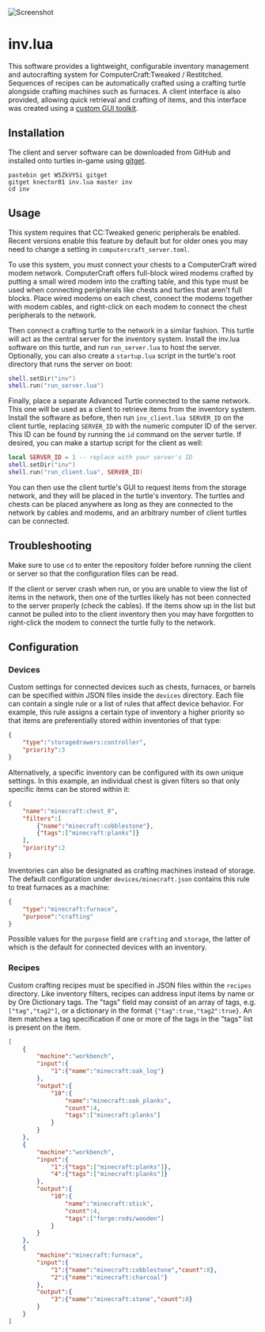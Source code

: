 ![Screenshot](https://github.com/knector01/inv.lua/blob/master/inv-client-screenshot.png?raw=true)

# inv.lua

This software provides a lightweight, configurable inventory management and autocrafting system for ComputerCraft:Tweaked / Restitched. Sequences of recipes can be automatically crafted using a crafting turtle alongside crafting machines such as furnaces. A client interface is also provided, allowing quick retrieval and crafting of items, and this interface was created using a [custom GUI toolkit](https://github.com/knector01/gui.lua).

## Installation

The client and server software can be downloaded from GitHub and installed onto turtles in-game using [gitget](http://www.computercraft.info/forums2/index.php?/topic/17387-gitget-version-2-release/).
```
pastebin get W5ZkVYSi gitget
gitget knector01 inv.lua master inv
cd inv
```

## Usage

This system requires that CC:Tweaked generic peripherals be enabled. Recent versions enable this feature by default but for older ones you may need to change a setting in `computercraft_server.toml`.

To use this system, you must connect your chests to a ComputerCraft wired modem network. ComputerCraft offers full-block wired modems crafted by putting a small wired modem into the crafting table, and this type must be used when connecting peripherals like chests and turtles that aren't full blocks. Place wired modems on each chest, connect the modems together with modem cables, and right-click on each modem to connect the chest peripherals to the network.

Then connect a crafting turtle to the network in a similar fashion. This turtle will act as the central server for the inventory system. Install the inv.lua software on this turtle, and run `run_server.lua` to host the server. Optionally, you can also create a `startup.lua` script in the turtle's root directory that runs the server on boot:

```lua
shell.setDir("inv")
shell.run("run_server.lua")
```

Finally, place a separate Advanced Turtle connected to the same network. This one will be used as a client to retrieve items from the inventory system. Install the software as before, then run `inv_client.lua SERVER_ID` on the client turtle, replacing `SERVER_ID` with the numeric computer ID of the server. This ID can be found by running the `id` command  on the server turtle. If desired, you can make a startup script for the client as well:

```lua
local SERVER_ID = 1 -- replace with your server's ID
shell.setDir("inv")
shell.run("run_client.lua", SERVER_ID)
```

You can then use the client turtle's GUI to request items from the storage network, and they will be placed in the turtle's inventory. The turtles and chests can be placed anywhere as long as they are connected to the network by cables and modems, and an arbitrary number of client turtles can be connected.

## Troubleshooting

Make sure to use `cd` to enter the repository folder before running the client or server so that the configuration files can be read.

If the client or server crash when run, or you are unable to view the list of items in the network, then one of the turtles likely has not been connected to the server properly (check the cables). If the items show up in the list but cannot be pulled into to the client inventory then you may have forgotten to right-click the modem to connect the turtle fully to the network.

## Configuration

### Devices

Custom settings for connected devices such as chests, furnaces, or barrels can be specified within JSON files inside the `devices` directory. Each file can contain a single rule or a list of rules that affect device behavior. For example, this rule assigns a certain type of inventory a higher priority so that items are preferentially stored within inventories of that type:

```json
{
    "type":"storagedrawers:controller",
    "priority":3
}
```

Alternatively, a specific inventory can be configured with its own unique settings. In this example, an individual chest is given filters so that only specific items can be stored within it:

```json
{
    "name":"minecraft:chest_0",
    "filters":[
        {"name":"minecraft:cobblestone"},
        {"tags":["minecraft:planks"]}
    ],
    "priority":2
}
```

Inventories can also be designated as crafting machines instead of storage. The default configuration under `devices/minecraft.json` contains this rule to treat furnaces as a machine:

```json
{
    "type":"minecraft:furnace",
    "purpose":"crafting"
}
```

Possible values for the `purpose` field are `crafting` and `storage`, the latter of which is the default for connected devices with an inventory.

### Recipes

Custom crafting recipes must be specified in JSON files within the `recipes` directory. Like inventory filters, recipes can address input items by name or by Ore Dictionary tags. The "tags" field may consist of an array of tags, e.g. `["tag","tag2"]`, or a dictionary in the format `{"tag":true,"tag2":true}`. An item matches a tag specification if one or more of the tags in the "tags" list is present on the item.

```json
[
    {
        "machine":"workbench",
        "input":{
            "1":{"name":"minecraft:oak_log"}
        },
        "output":{
            "10":{
                "name":"minecraft:oak_planks",
                "count":4,
                "tags":["minecraft:planks"]
            }
        }
    },
    {
        "machine":"workbench",
        "input":{
            "1":{"tags":["minecraft:planks"]},
            "4":{"tags":["minecraft:planks"]}
        },
        "output":{
            "10":{
                "name":"minecraft:stick",
                "count":4,
                "tags":["forge:rods/wooden"]
            }
        }
    },
    {
        "machine":"minecraft:furnace",
        "input":{
            "1":{"name":"minecraft:cobblestone","count":8},
            "2":{"name":"minecraft:charcoal"}
        },
        "output":{
            "3":{"name":"minecraft:stone","count":8}
        }
    }
]
```